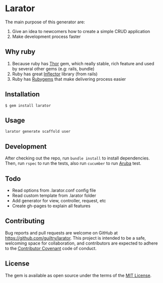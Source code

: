 # Larator

The main purpose of this generator are:

1. Give an idea to newcomers how to create a simple CRUD application
2. Make development process faster

## Why ruby

1. Because ruby has [Thor](erikhuda/thor) gem, which really stable, rich feature and used by several other gems (e.g: rails, bundle)
2. Ruby has great [Inflector](http://api.rubyonrails.org/classes/ActiveSupport/Inflector.html) library (from rails)
3. Ruby has [Rubygems](https://rubygems.org/) that make delivering process easier

## Installation

    $ gem install larator

## Usage

```
larator generate scaffold user
```

## Development

After checking out the repo, run `bundle install` to install dependencies. Then, run `rspec` to run the tests, also run `cucumber` to run [Aruba](cucumber/aruba) test.

## Todo

* Read options from .larator.conf config file
* Read custom template from .larator folder
* Add generator for view, controller, request, etc
* Create gh-pages to explain all features

## Contributing

Bug reports and pull requests are welcome on GitHub at https://github.com/guiltry/larator. This project is intended to be a safe, welcoming space for collaboration, and contributors are expected to adhere to the [Contributor Covenant](contributor-covenant.org) code of conduct.


## License

The gem is available as open source under the terms of the [MIT License](http://opensource.org/licenses/MIT).

